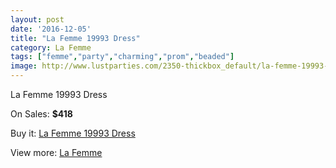 ```yaml
---
layout: post
date: '2016-12-05'
title: "La Femme 19993 Dress"
category: La Femme
tags: ["femme","party","charming","prom","beaded"]
image: http://www.lustparties.com/2350-thickbox_default/la-femme-19993-dress.jpg
---
```

La Femme 19993 Dress

On Sales: **$418**
<a href="https://www.lustparties.com/en/la-femme/762-la-femme-19993-dress.html"><amp-img layout="responsive" width="600" height="600" src="//www.lustparties.com/2350-thickbox_default/la-femme-19993-dress.jpg" alt="La Femme 19993 Dress 0" /></a>
<a href="https://www.lustparties.com/en/la-femme/762-la-femme-19993-dress.html"><amp-img layout="responsive" width="600" height="600" src="//www.lustparties.com/2352-thickbox_default/la-femme-19993-dress.jpg" alt="La Femme 19993 Dress 1" /></a>
<a href="https://www.lustparties.com/en/la-femme/762-la-femme-19993-dress.html"><amp-img layout="responsive" width="600" height="600" src="//www.lustparties.com/2351-thickbox_default/la-femme-19993-dress.jpg" alt="La Femme 19993 Dress 2" /></a>

Buy it: [La Femme 19993 Dress](https://www.lustparties.com/en/la-femme/762-la-femme-19993-dress.html "La Femme 19993 Dress")

View more: [La Femme](https://www.lustparties.com/en/4-la-femme "La Femme")